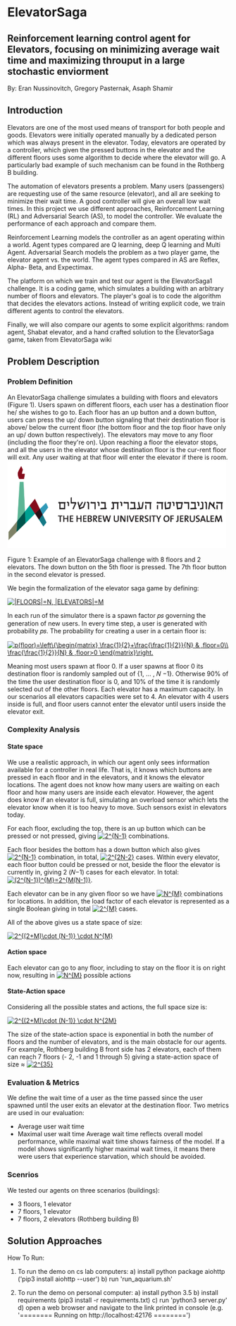# ElevatorSaga

## Reinforcement learning control agent for Elevators, focusing on minimizing average wait time and maximizing throuput in a large stochastic enviorment

By: Eran Nussinovitch, Gregory Pasternak, Asaph Shamir

## Introduction
Elevators are one of the most used means of transport for
both people and goods. Elevators were initially operated manually
by a dedicated person which was always present in the
elevator. Today, elevators are operated by a controller, which
given the pressed buttons in the elevator and the different
floors uses some algorithm to decide where the elevator will
go. A particularly bad example of such mechanism can be
found in the Rothberg B building.

The automation of elevators presents a problem. Many users
(passengers) are requesting use of the same resource (elevator),
and all are seeking to minimize their wait time. A good
controller will give an overall low wait times. In this project
we use different approaches, Reinforcement Learning (RL)
and Adversarial Search (AS), to model the controller. We
evaluate the performance of each approach and compare them.

Reinforcement Learning models the controller as an agent
operating within a world. Agent types compared are Q learning,
deep Q learning and Multi Agent. Adversarial Search
models the problem as a two player game, the elevator agent
vs. the world. The agent types compared in AS are Reflex, Alpha-
Beta, and Expectimax.

The platform on which we train and test our agent is the
ElevatorSaga1 challenge. It is a coding game, which simulates
a building with an arbitrary number of floors and elevators.
The player's goal is to code the algorithm that decides the elevators
actions. Instead of writing explicit code, we train different
agents to control the elevators.

Finally, we will also compare our agents to some explicit
algorithms: random agent, Shabat elevator, and a hand crafted
solution to the ElevatorSaga game, taken from ElevatorSaga
wiki

## Problem Description
### Problem Definition
An ElevatorSaga challenge simulates a building with floors and elevators (Figure 1). Users spawn on different floors, each user has a destination floor he/ she wishes to go to. Each floor has an up button and a down button, users can press the up/ down button signaling that their destination floor is above/ below the current floor (the bottom floor and the top floor have only an up/ down button respectively). The elevators may move to any floor (including the floor they're on). Upon reaching a floor the elevator stops, and all the users in the elevator whose destination floor is the cur-rent floor will exit. Any user waiting at that floor will enter the elevator if there is room. 
![](https://github.com/ednussi/3deception/blob/master/display/figure1.PNG)

Figure 1: Example of an ElevatorSaga challenge with 8 floors and 2 elevators. The down button on the 5th floor is pressed. The 7th floor button in the second elevator is pressed.

We begin the formalization of the elevator saga game by defining:

<a href="https://www.codecogs.com/eqnedit.php?latex=|FLOORS|=N,&space;|ELEVATORS|=M" target="_blank"><img src="https://latex.codecogs.com/gif.latex?|FLOORS|=N,&space;|ELEVATORS|=M" title="|FLOORS|=N, |ELEVATORS|=M" /></a>

In each run of the simulator there is a spawn factor 𝑝𝑠 governing the generation of new users. In every time step, a user is generated with probability 𝑝𝑠. The probability for creating a user in a certain floor is: 

<a href="https://www.codecogs.com/eqnedit.php?latex=p(floor)=\left\{\begin{matrix}&space;\frac{1}{2}&plus;\frac{\frac{1}{2}}{N}&space;&&space;,floor=0\\&space;\frac{\frac{1}{2}}{N}&space;&&space;,floor>0&space;\end{matrix}\right." target="_blank"><img src="https://latex.codecogs.com/gif.latex?p(floor)=\left\{\begin{matrix}&space;\frac{1}{2}&plus;\frac{\frac{1}{2}}{N}&space;&&space;,floor=0\\&space;\frac{\frac{1}{2}}{N}&space;&&space;,floor>0&space;\end{matrix}\right." title="p(floor)=\left\{\begin{matrix} \frac{1}{2}+\frac{\frac{1}{2}}{N} & ,floor=0\\ \frac{\frac{1}{2}}{N} & ,floor>0 \end{matrix}\right." /></a>

Meaning most users spawn at floor 0. If a user spawns at floor 0 its destination floor is randomly sampled out of {1, … , 𝑁 −1}. Otherwise 90% of the time the user destination floor is 0, and 10% of the time it is randomly selected out of the other floors. Each elevator has a maximum capacity. In our scenarios all elevators capacities were set to 4. An elevator with 4 users inside is full, and floor users cannot enter the elevator until users inside the elevator exit.

### Complexity Analysis
#### State space
We use a realistic approach, in which our agent only sees information available for a controller in real life. That is, it knows which buttons are pressed in each floor and in the elevators, and it knows the elevator locations. The agent does not know how many users are waiting on each floor and how many users are inside each elevator. However, the agent does know if an elevator is full, simulating an overload sensor which lets the elevator know when it is too heavy to move. Such sensors exist in elevators today. 

For each floor, excluding the top, there is an up button which can be pressed or not pressed, giving <a href="https://www.codecogs.com/eqnedit.php?latex=2^{N-1}" target="_blank"><img src="https://latex.codecogs.com/gif.latex?2^{N-1}" title="2^{N-1}" /></a> combinations. 

Each floor besides the bottom has a down button which also gives <a href="https://www.codecogs.com/eqnedit.php?latex=2^{N-1}" target="_blank"><img src="https://latex.codecogs.com/gif.latex?2^{N-1}" title="2^{N-1}" /></a> combination, in total, <a href="https://www.codecogs.com/eqnedit.php?latex=2^{N-1}" target="_blank"><img src="https://latex.codecogs.com/gif.latex?2^{2N-2}" title="2^{2N-2}" /></a> cases.
Within every elevator, each floor button could be pressed or not, beside the floor the elevator is currently in, giving 2 (𝑁−1) cases for each elevator. In total: <a href="https://www.codecogs.com/eqnedit.php?latex=(2^{N-1})^{M}=2^{M(N-1)}" target="_blank"><img src="https://latex.codecogs.com/gif.latex?(2^{N-1})^{M}=2^{M(N-1)}" title="(2^{N-1})^{M}=2^{M(N-1)}" /></a>. 

Each elevator can be in any given floor so we have <a href="https://www.codecogs.com/eqnedit.php?latex=2^{N-1}" target="_blank"><img src="https://latex.codecogs.com/gif.latex?N^{M}" title="N^{M}" /></a> combinations for locations. In addition, the load factor of each elevator is represented as a single Boolean giving in total <a href="https://www.codecogs.com/eqnedit.php?latex=2^{M}" target="_blank"><img src="https://latex.codecogs.com/gif.latex?2^{M}" title="2^{M}" /></a> cases.

All of the above gives us a state space of size:

<a href="https://www.codecogs.com/eqnedit.php?latex=2^{(2&plus;M)\cdot&space;(N-1)}&space;\cdot&space;N^{M}" target="_blank"><img src="https://latex.codecogs.com/gif.latex?2^{(2&plus;M)\cdot&space;(N-1)}&space;\cdot&space;N^{M}" title="2^{(2+M)\cdot (N-1)} \cdot N^{M}" /></a>

#### Action space
Each elevator can go to any floor, including to stay on the floor it is on right now, resulting in <a href="https://www.codecogs.com/eqnedit.php?latex=2^{N-1}" target="_blank"><img src="https://latex.codecogs.com/gif.latex?N^{M}" title="N^{M}" /></a> possible actions

#### State-Action space
Considering all the possible states and actions, the full space size is:

<a href="https://www.codecogs.com/eqnedit.php?latex=2^{(2&plus;M)\cdot&space;(N-1)}&space;\cdot&space;N^{M}" target="_blank"><img src="https://latex.codecogs.com/gif.latex?2^{(2&plus;M)\cdot&space;(N-1)}&space;\cdot&space;N^{2M}" title="2^{(2+M)\cdot (N-1)} \cdot N^{2M}" /></a>

The size of the state-action space is exponential in both the number of floors and the number of elevators, and is the main obstacle for our agents. For example, Rothberg building B front side has 2 elevators, each of them can reach 7 floors (- 2, -1 and 1 through 5) giving a state-action space of size ≈ <a href="https://www.codecogs.com/eqnedit.php?latex=2^{M}" target="_blank"><img src="https://latex.codecogs.com/gif.latex?2^{35}" title="2^{35}" /></a>

### Evaluation & Metrics
We define the wait time of a user as the time passed since the user spawned until the user exits an elevator at the destination floor. Two metrics are used in our evaluation:
* Average user wait time
* Maximal user wait time 
Average wait time reflects overall model performance, while maximal wait time shows fairness of the model. If a model shows significantly higher maximal wait times, it means there were users that experience starvation, which should be avoided.

### Scenrios 
We tested our agents on three scenarios (buildings):
* 3 floors, 1 elevator
* 7 floors, 1 elevator
* 7 floors, 2 elevators (Rothberg building B)

## Solution Approaches

How To Run:

1. To run the demo on cs lab computers:
	a) install python package aiohttp ('pip3 install aiohttp --user')
	b) run 'run_aquarium.sh'

2. To run the demo on personal computer:
	a) install python 3.5
	b) install requirements (pip3 install -r requirements.txt)
	c) run 'python3 server.py'
	d) open a web browser and navigate to the link printed in console (e.g. '======== Running on http://localhost:42176 ========')

